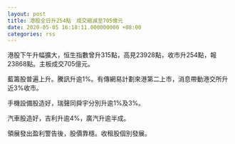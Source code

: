 ```yaml
---
layout: post
title: 港股全日升254點　成交縮減至705億元
date: 2020-05-05 16:18:11.000000000 +08:00
categories: rss
---
```


港股下午升幅擴大，恒生指數曾升315點，高見23928點，收市升254點，報23868點。主板成交705億元。

藍籌股普遍上升。騰訊升逾1%。有傳網易計劃來港第二上市，消息帶動港交所升近3%收市。

手機設備股造好，瑞聲同舜宇分別升逾1%及3%。

汽車股造好，吉利升逾4%，廣汽升逾半成。

領展發出盈利警告後，股價靠穩。收租股個別發展。
